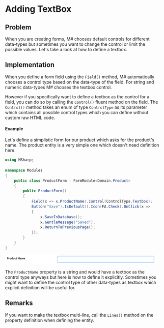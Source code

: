 # Adding TextBox

## Problem

When you are creating forms, M# chooses default controls for different data-types but sometimes you want to change the control or limit the possible values.
Let's take a look at how to define a textbox.

## Implementation

When you define a form field using the `Field()` method, M# automatically chooses a control type based on the data-type of the field. 
For string and numeric data-types M# chooses the textbox control.

However if you specifically want to define a textbox as the control for a field, you can do so by calling the `Control()` fluent method on the field.
The `Control()` method takes an enum of type `ControlType` as its parameter which contains all possible control types which you can define without custom raw HTML code.

#### Example

Let's define a simplistic form for our product which asks for the product's name.
The product entity is a very simple one which doesn't need definition here.

```csharp
using MSharp;

namespace Modules
{
    public class ProductForm : FormModule<Domain.Product>
    {
        public ProductForm()
        {
            Field(x => x.ProductName).Control(ControlType.Textbox);
            Button("Save").IsDefault().Icon(FA.Check).OnClick(x =>
            {
                x.SaveInDatabase();
                x.GentleMessage("Saved");
                x.ReturnToPreviousPage();
            });
        }
    }
}
```

![textbox](images/textbox.PNG)

The `ProductName` property is a string and would have a textbox as the control type anyways but here is how to define it explicitly.
Sometimes you might want to define the control type of other data-types as textbox which explicit definition will be useful for.

## Remarks

If you want to make the textbox multi-line, call the `Lines()` method on the property definition when defining the entity.